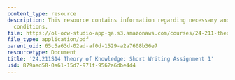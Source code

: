 ```yaml
---
content_type: resource
description: This resource contains information regarding necessary and sufficient
  conditions.
file: https://ol-ocw-studio-app-qa.s3.amazonaws.com/courses/24-211-theory-of-knowledge-spring-2014/879aad580a6115d7971f9562a6dbe4d4_MIT24_211S11_Necessary.pdf
file_type: application/pdf
parent_uid: 65c5a63d-02ad-af0d-1529-a2a7608b36e7
resourcetype: Document
title: '24.211S14 Theory of Knowledge: Short Writing Assignment 1'
uid: 879aad58-0a61-15d7-971f-9562a6dbe4d4
---
```

